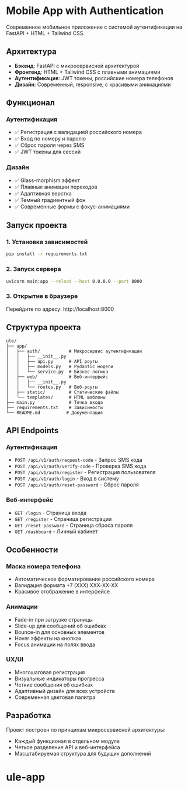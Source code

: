 # Mobile App with Authentication

Современное мобильное приложение с системой аутентификации на FastAPI + HTML + Tailwind CSS.

## Архитектура

- **Бэкенд**: FastAPI с микросервисной архитектурой
- **Фронтенд**: HTML + Tailwind CSS с плавными анимациями
- **Аутентификация**: JWT токены, российские номера телефонов
- **Дизайн**: Современный, responsive, с красивыми анимациями

## Функционал

### Аутентификация
- ✅ Регистрация с валидацией российского номера
- ✅ Вход по номеру и паролю
- ✅ Сброс пароля через SMS
- ✅ JWT токены для сессий

### Дизайн
- ✅ Glass-morphism эффект
- ✅ Плавные анимации переходов
- ✅ Адаптивная верстка
- ✅ Темный градиентный фон
- ✅ Современные формы с фокус-анимациями

## Запуск проекта

### 1. Установка зависимостей
```bash
pip install -r requirements.txt
```

### 2. Запуск сервера
```bash
uvicorn main:app --reload --host 0.0.0.0 --port 8000
```

### 3. Открытие в браузере
Перейдите по адресу: http://localhost:8000

## Структура проекта

```
ule/
├── app/
│   ├── auth/           # Микросервис аутентификации
│   │   ├── __init__.py
│   │   ├── api.py      # API роуты
│   │   ├── models.py   # Pydantic модели
│   │   └── service.py  # Бизнес-логика
│   ├── web/            # Веб-интерфейс
│   │   ├── __init__.py
│   │   └── routes.py   # Веб-роуты
│   ├── static/         # Статические файлы
│   └── templates/      # HTML шаблоны
├── main.py             # Точка входа
├── requirements.txt    # Зависимости
└── README.md          # Документация
```

## API Endpoints

### Аутентификация
- `POST /api/v1/auth/request-code` - Запрос SMS кода
- `POST /api/v1/auth/verify-code` - Проверка SMS кода
- `POST /api/v1/auth/register` - Регистрация пользователя
- `POST /api/v1/auth/login` - Вход в систему
- `POST /api/v1/auth/reset-password` - Сброс пароля

### Веб-интерфейс
- `GET /login` - Страница входа
- `GET /register` - Страница регистрации
- `GET /reset-password` - Страница сброса пароля
- `GET /dashboard` - Личный кабинет

## Особенности

### Маска номера телефона
- Автоматическое форматирование российского номера
- Валидация формата +7 (XXX) XXX-XX-XX
- Красивое отображение в интерфейсе

### Анимации
- Fade-in при загрузке страницы
- Slide-up для сообщений об ошибках
- Bounce-in для основных элементов
- Hover эффекты на кнопках
- Focus анимации на полях ввода

### UX/UI
- Многошаговая регистрация
- Визуальные индикаторы прогресса
- Четкие сообщения об ошибках
- Адаптивный дизайн для всех устройств
- Современная цветовая палитра

## Разработка

Проект построен по принципам микросервисной архитектуры:
- Каждый функционал в отдельном модуле
- Четкое разделение API и веб-интерфейса
- Масштабируемая структура для будущих дополнений
# ule-app
